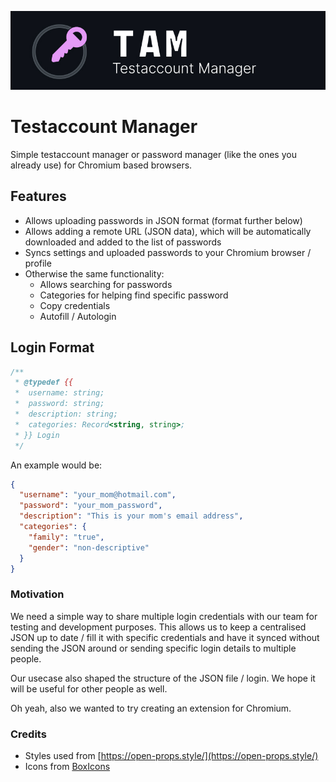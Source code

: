 ![TestAccountManager header image](header.jpg)
# Testaccount Manager

Simple testaccount manager or password manager (like the ones you already use) for Chromium based browsers.

## Features

- Allows uploading passwords in JSON format (format further below)
- Allows adding a remote URL (JSON data), which will be automatically downloaded and added to the list of passwords
- Syncs settings and uploaded passwords to your Chromium browser / profile
- Otherwise the same functionality:
    - Allows searching for passwords
    - Categories for helping find specific password
    - Copy credentials
    - Autofill / Autologin

## Login Format

```js
/**
 * @typedef {{
 *  username: string;
 *  password: string;
 *  description: string;
 *  categories: Record<string, string>;
 * }} Login
 */
```

An example would be:

```json
{
  "username": "your_mom@hotmail.com",
  "password": "your_mom_password",
  "description": "This is your mom's email address",
  "categories": {
    "family": "true",
    "gender": "non-descriptive"
  }
}
```

### Motivation

We need a simple way to share multiple login credentials with our team for testing and development purposes.
This allows us to keep a centralised JSON up to date / fill it with specific credentials and have it synced without
sending the JSON around or sending specific login details to multiple people.

Our usecase also shaped the structure of the JSON file / login. We hope it will be useful for other people as well.

Oh yeah, also we wanted to try creating an extension for Chromium.

### Credits

- Styles used from [https://open-props.style/](https://open-props.style/)
- Icons from [BoxIcons](https://boxicons.com/)
